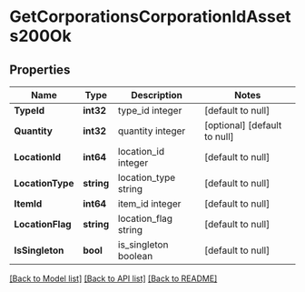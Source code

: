 # GetCorporationsCorporationIdAssets200Ok

## Properties
Name | Type | Description | Notes
------------ | ------------- | ------------- | -------------
**TypeId** | **int32** | type_id integer | [default to null]
**Quantity** | **int32** | quantity integer | [optional] [default to null]
**LocationId** | **int64** | location_id integer | [default to null]
**LocationType** | **string** | location_type string | [default to null]
**ItemId** | **int64** | item_id integer | [default to null]
**LocationFlag** | **string** | location_flag string | [default to null]
**IsSingleton** | **bool** | is_singleton boolean | [default to null]

[[Back to Model list]](../README.md#documentation-for-models) [[Back to API list]](../README.md#documentation-for-api-endpoints) [[Back to README]](../README.md)



